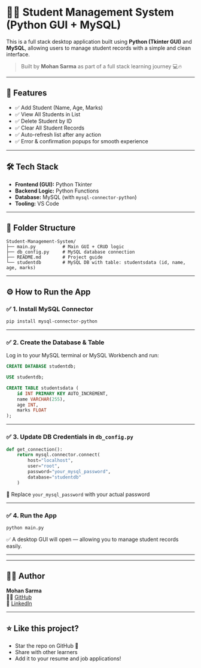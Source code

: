 # 🧑‍🎓 Student Management System (Python GUI + MySQL)

This is a full stack desktop application built using **Python (Tkinter GUI)** and **MySQL**, allowing users to manage student records with a simple and clean interface.

> Built by **Mohan Sarma** as part of a full stack learning journey 💻🔥

---

## 🚀 Features

- ✅ Add Student (Name, Age, Marks)
- ✅ View All Students in List
- ✅ Delete Student by ID
- ✅ Clear All Student Records
- ✅ Auto-refresh list after any action
- ✅ Error & confirmation popups for smooth experience

---

## 🛠️ Tech Stack

- **Frontend (GUI):** Python Tkinter
- **Backend Logic:** Python Functions
- **Database:** MySQL (with `mysql-connector-python`)
- **Tooling:** VS Code 

---

## 📁 Folder Structure

```
Student-Management-System/
├── main.py          # Main GUI + CRUD logic
├── db_config.py     # MySQL database connection
├── README.md        # Project guide
└── studentdb        # MySQL DB with table: studentsdata (id, name, age, marks)
```

---

## ⚙️ How to Run the App

### ✅ 1. Install MySQL Connector

```bash
pip install mysql-connector-python
```

---

### ✅ 2. Create the Database & Table

Log in to your MySQL terminal or MySQL Workbench and run:

```sql
CREATE DATABASE studentdb;

USE studentdb;

CREATE TABLE studentsdata (
    id INT PRIMARY KEY AUTO_INCREMENT,
    name VARCHAR(255),
    age INT,
    marks FLOAT
);
```

---

### ✅ 3. Update DB Credentials in `db_config.py`

```python
def get_connection():
    return mysql.connector.connect(
        host="localhost",
        user="root",
        password="your_mysql_password",
        database="studentdb"
    )
```

🧠 Replace `your_mysql_password` with your actual password

---

### ✅ 4. Run the App

```bash
python main.py
```

✅ A desktop GUI will open — allowing you to manage student records easily.

---

---

## 🙋‍♂️ Author

**Mohan Sarma**  
👨‍💻 [GitHub](https://github.com/smohansarma)  
🔗 [LinkedIn](https://www.linkedin.com/in/mohan-sarma-s-b36752252)

---

## ⭐ Like this project?

- Star the repo on GitHub 🌟
- Share with other learners
- Add it to your resume and job applications!
